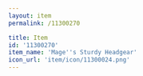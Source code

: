 ```yaml
---
layout: item
permalink: /11300270

title: Item
id: '11300270'
item_name: 'Mage''s Sturdy Headgear'
icon_url: 'item/icon/11300024.png'
---
```

